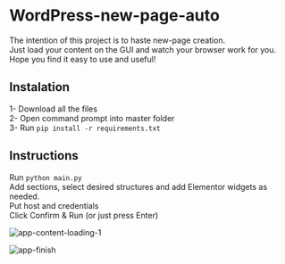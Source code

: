 # WordPress-new-page-auto
The intention of this project is to haste new-page creation. </br>
Just load your content on the GUI and watch your browser work for you. </br>
Hope you find it easy to use and useful! </br>

## Instalation
1- Download all the files </br>
2- Open command prompt into master folder </br>
3- Run ```pip install -r requirements.txt``` </br>

## Instructions
Run ```python main.py``` </br>
Add sections, select desired structures and add Elementor widgets as needed. </br>
Put host and credentials </br>
Click Confirm & Run (or just press Enter) </br>

![app-content-loading-1](https://github.com/MauBorre/WordPress-new-page-auto/assets/122322896/2b4657d0-54b7-4629-861a-6a1f7a3abd94)


![app-finish](https://github.com/MauBorre/WordPress-new-page-auto/assets/122322896/dcd3a6c8-2e35-430d-8f2d-b2ff01f5928c)
